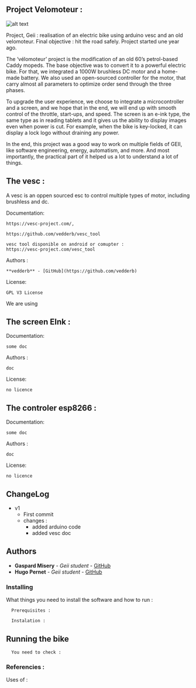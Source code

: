 ## Project Velomoteur :

![alt text](https://github.com/Gaspardctrl/Geii_Project_Velomoteur/pictures/)

Project, Geii : realisation of an electric bike using arduino vesc and an old velomoteur.
Final objective : hit the road safely.
Project started une year ago.

The ‘vélomoteur’ project is the modification of an old 60’s petrol-based Caddy mopeds.
The base objective was to convert it to a powerful electric bike. For that, we integrated a 1000W brushless DC motor and a home-made battery. We also used an open-sourced controller for the motor, that carry almost all parameters to optimize order send through the three phases.

To upgrade the user experience, we choose to integrate a microcontroller and a screen, and we hope that in the end, we will end up with smooth control of the throttle, start-ups, and speed. 
The screen is an e-ink type, the same type as in reading tablets and it gives us the ability to display images even when power is cut. For example, when the bike is key-locked, it can display a lock logo without draining any power.

In the end, this project was a good way to work on multiple fields of GEII, like software engineering, energy, automatism, and more. And most importantly, the practical part of it helped us a lot to understand a lot of things.


## The vesc :

A vesc is an oppen sourced esc to control multiple types of motor, including brushless and dc.

Documentation:

```
https://vesc-project.com/,

https://github.com/vedderb/vesc_tool

vesc tool disponible on android or comupter :
https://vesc-project.com/vesc_tool
```
Authors :

```
**vedderb** - [GitHub](https://github.com/vedderb)
```
License:

```
GPL V3 License
```
We are using 

## The screen EInk :

Documentation:

```
some doc

```
Authors :

```
doc

```
License:

```
no licence

```

## The controler esp8266 :

Documentation:

```
some doc

```
Authors :

```
doc

```
License:

```
no licence

```

## ChangeLog
* v1
    * First commit
    * changes :
      * added arduino code
      * added vesc doc

## Authors

* **Gaspard Misery** - *Geii student* - [GitHub](https://github.com/GaspardCtrl)
* **Hugo Pernet** - *Geii student* - [GitHub](https://github.com/hpernetGEII)

### Installing

What things you need to install the software and how to run :

```
  Prerequisites : 
```

```
  Instalation : 
```

## Running the bike

```
  You need to check : 
```

### Referencies :

Uses of :

